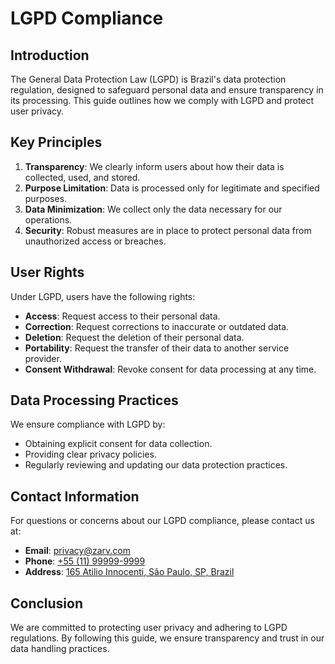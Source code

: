 # LGPD Compliance

## Introduction

The General Data Protection Law (LGPD) is Brazil's data protection regulation, designed to safeguard personal data and ensure transparency in its processing. This guide outlines how we comply with LGPD and protect user privacy.

## Key Principles

1. **Transparency**: We clearly inform users about how their data is collected, used, and stored.
2. **Purpose Limitation**: Data is processed only for legitimate and specified purposes.
3. **Data Minimization**: We collect only the data necessary for our operations.
4. **Security**: Robust measures are in place to protect personal data from unauthorized access or breaches.

## User Rights

Under LGPD, users have the following rights:

- **Access**: Request access to their personal data.
- **Correction**: Request corrections to inaccurate or outdated data.
- **Deletion**: Request the deletion of their personal data.
- **Portability**: Request the transfer of their data to another service provider.
- **Consent Withdrawal**: Revoke consent for data processing at any time.

## Data Processing Practices

We ensure compliance with LGPD by:

- Obtaining explicit consent for data collection.
- Providing clear privacy policies.
- Regularly reviewing and updating our data protection practices.

## Contact Information

For questions or concerns about our LGPD compliance, please contact us at:

- **Email**: [privacy@zarv.com](mailto:privacy@zarv.com)
- **Phone**: [+55 (11) 99999-9999](tel:+5511999999999)
- **Address**: [165 Atilio Innocenti, São Paulo, SP, Brazil](https://goo.gl/maps/2v1x5Z3Y4kE2)

## Conclusion

We are committed to protecting user privacy and adhering to LGPD regulations. By following this guide, we ensure transparency and trust in our data handling practices.

